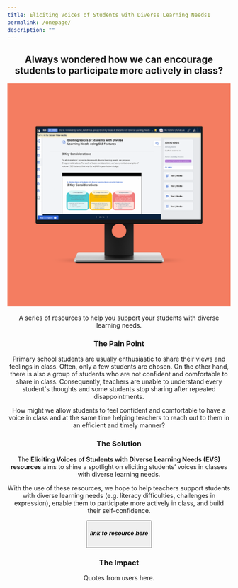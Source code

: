 ```yaml
---
title: Eliciting Voices of Students with Diverse Learning Needs1
permalink: /onepage/
description: ""
---
```

<center><h2>Always wondered how we can encourage students to participate more actively in class?</h2></center>

![](/images/rp%20testing%20image.png)

<center>A series of resources to help you support your students with diverse learning needs.</center>

<center><h3>The Pain Point</h3></center>
<center>Primary school students are usually enthusiastic to share their views and feelings in class. Often, only a few students are chosen. On the other hand, there is also a group of students who are not confident and comfortable to share in class. Consequently, teachers are unable to understand every student's thoughts and some students stop sharing after repeated disappointments.

How might we allow students to feel confident and comfortable to have a voice in class and at the same time helping teachers to reach out to them in an efficient and timely manner?</center>

<center><h3>The Solution</h3></center>
<center>The <b>Eliciting Voices of Students with Diverse Learning Needs (EVS) resources</b> aims to shine a spotlight on eliciting students’ voices in classes with diverse learning needs.

With the use of these resources, we hope to help teachers support students with diverse learning needs (e.g. literacy difficulties, challenges in expression), enable them to participate more actively in class, and build their self-confidence.</center>

<center><button><h5>link to resource here</h5></button></center>

<center><h3>The Impact</h3></center>
<center>Quotes from users here.</center>